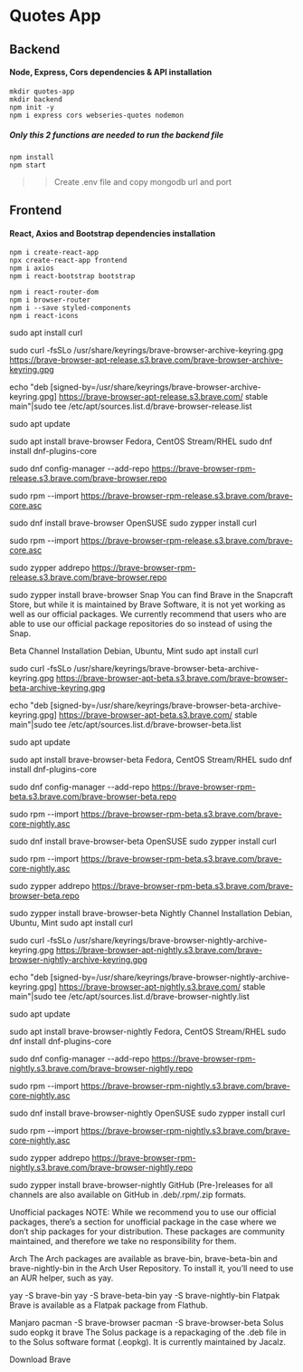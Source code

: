 # Quotes App

## Backend

#### Node, Express, Cors  dependencies & API installation

```
mkdir quotes-app
mkdir backend
npm init -y
npm i express cors webseries-quotes nodemon
```

##### Only this 2 functions are needed to run the backend file
```
npm install 
npm start
```

>> Create .env file and copy mongodb url and port

## Frontend

#### React, Axios and Bootstrap dependencies installation

```
npm i create-react-app
npx create-react-app frontend
npm i axios
npm i react-bootstrap bootstrap

```

```
npm i react-router-dom
npm i browser-router
npm i --save styled-components
npm i react-icons
```
sudo apt install curl

sudo curl -fsSLo /usr/share/keyrings/brave-browser-archive-keyring.gpg https://brave-browser-apt-release.s3.brave.com/brave-browser-archive-keyring.gpg

echo "deb [signed-by=/usr/share/keyrings/brave-browser-archive-keyring.gpg] https://brave-browser-apt-release.s3.brave.com/ stable main"|sudo tee /etc/apt/sources.list.d/brave-browser-release.list

sudo apt update

sudo apt install brave-browser
Fedora, CentOS Stream/RHEL 
sudo dnf install dnf-plugins-core

sudo dnf config-manager --add-repo https://brave-browser-rpm-release.s3.brave.com/brave-browser.repo

sudo rpm --import https://brave-browser-rpm-release.s3.brave.com/brave-core.asc

sudo dnf install brave-browser
OpenSUSE 
sudo zypper install curl

sudo rpm --import https://brave-browser-rpm-release.s3.brave.com/brave-core.asc

sudo zypper addrepo https://brave-browser-rpm-release.s3.brave.com/brave-browser.repo

sudo zypper install brave-browser
Snap 
You can find Brave in the Snapcraft Store, but while it is maintained by Brave Software, it is not yet working as well as our official packages. We currently recommend that users who are able to use our official package repositories do so instead of using the Snap.

Beta Channel Installation 
Debian, Ubuntu, Mint 
sudo apt install curl

sudo curl -fsSLo /usr/share/keyrings/brave-browser-beta-archive-keyring.gpg https://brave-browser-apt-beta.s3.brave.com/brave-browser-beta-archive-keyring.gpg

echo "deb [signed-by=/usr/share/keyrings/brave-browser-beta-archive-keyring.gpg] https://brave-browser-apt-beta.s3.brave.com/ stable main"|sudo tee /etc/apt/sources.list.d/brave-browser-beta.list

sudo apt update

sudo apt install brave-browser-beta
Fedora, CentOS Stream/RHEL 
sudo dnf install dnf-plugins-core

sudo dnf config-manager --add-repo https://brave-browser-rpm-beta.s3.brave.com/brave-browser-beta.repo

sudo rpm --import https://brave-browser-rpm-beta.s3.brave.com/brave-core-nightly.asc

sudo dnf install brave-browser-beta
OpenSUSE 
sudo zypper install curl

sudo rpm --import https://brave-browser-rpm-beta.s3.brave.com/brave-core-nightly.asc

sudo zypper addrepo https://brave-browser-rpm-beta.s3.brave.com/brave-browser-beta.repo

sudo zypper install brave-browser-beta
Nightly Channel Installation 
Debian, Ubuntu, Mint 
sudo apt install curl

sudo curl -fsSLo /usr/share/keyrings/brave-browser-nightly-archive-keyring.gpg https://brave-browser-apt-nightly.s3.brave.com/brave-browser-nightly-archive-keyring.gpg

echo "deb [signed-by=/usr/share/keyrings/brave-browser-nightly-archive-keyring.gpg] https://brave-browser-apt-nightly.s3.brave.com/ stable main"|sudo tee /etc/apt/sources.list.d/brave-browser-nightly.list

sudo apt update

sudo apt install brave-browser-nightly
Fedora, CentOS Stream/RHEL 
sudo dnf install dnf-plugins-core

sudo dnf config-manager --add-repo https://brave-browser-rpm-nightly.s3.brave.com/brave-browser-nightly.repo

sudo rpm --import https://brave-browser-rpm-nightly.s3.brave.com/brave-core-nightly.asc

sudo dnf install brave-browser-nightly
OpenSUSE 
sudo zypper install curl

sudo rpm --import https://brave-browser-rpm-nightly.s3.brave.com/brave-core-nightly.asc

sudo zypper addrepo https://brave-browser-rpm-nightly.s3.brave.com/brave-browser-nightly.repo

sudo zypper install brave-browser-nightly
GitHub 
(Pre-)releases for all channels are also available on GitHub in .deb/.rpm/.zip formats.

Unofficial packages 
NOTE: While we recommend you to use our official packages, there’s a section for unofficial package in the case where we don’t ship packages for your distribution. These packages are community maintained, and therefore we take no responsibility for them.

Arch 
The Arch packages are available as brave-bin, brave-beta-bin and brave-nightly-bin in the Arch User Repository. To install it, you’ll need to use an AUR helper, such as yay.

yay -S brave-bin
yay -S brave-beta-bin
yay -S brave-nightly-bin
Flatpak 
Brave is available as a Flatpak package from Flathub.

Manjaro 
pacman -S brave-browser
pacman -S brave-browser-beta
Solus 
sudo eopkg it brave
The Solus package is a repackaging of the .deb file in to the Solus software format (.eopkg). It is currently maintained by Jacalz.

Download Brave
